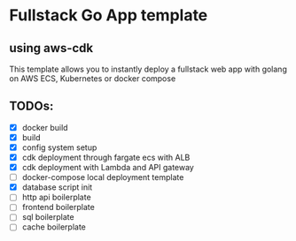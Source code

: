 # Fullstack Go App template
## using aws-cdk

This template allows you to instantly deploy a fullstack web app with golang on AWS ECS, Kubernetes or docker compose

## TODOs:
- [X] docker build
- [X] build
- [X] config system setup
- [X] cdk deployment through fargate ecs with ALB
- [X] cdk deployment with Lambda and API gateway
- [ ] docker-compose local deployment template
- [X] database script init
- [ ] http api boilerplate
- [ ] frontend boilerplate
- [ ] sql boilerplate
- [ ] cache boilerplate